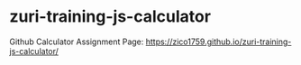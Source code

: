 # zuri-training-js-calculator
Github Calculator Assignment Page:
https://zico1759.github.io/zuri-training-js-calculator/
